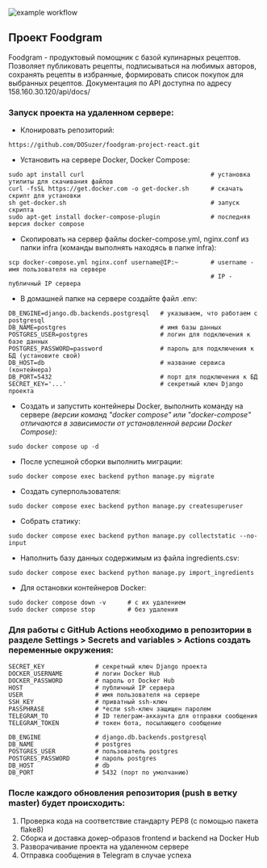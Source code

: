 ![example workflow](https://github.com/dosuzer/yamdb_final/actions/workflows/yamdb_workflow.yml/badge.svg)

## Проект Foodgram
Foodgram - продуктовый помощник с базой кулинарных рецептов. Позволяет публиковать рецепты, подписываться на любимых авторов, сохранять рецепты в избранные, формировать список покупок для выбранных рецептов.
Документация по API доступна по адресу 158.160.30.120/api/docs/

### Запуск проекта на удаленном сервере:

- Клонировать репозиторий:
```
https://github.com/DOSuzer/foodgram-project-react.git
```

- Установить на сервере Docker, Docker Compose:

```
sudo apt install curl                                   # установка утилиты для скачивания файлов
curl -fsSL https://get.docker.com -o get-docker.sh      # скачать скрипт для установки
sh get-docker.sh                                        # запуск скрипта
sudo apt-get install docker-compose-plugin              # последняя версия docker compose
```

- Скопировать на сервер файлы docker-compose.yml, nginx.conf из папки infra (команды выполнять находясь в папке infra):

```
scp docker-compose.yml nginx.conf username@IP:~         # username - имя пользователя на сервере
                                                        # IP - публичный IP сервера
```

- В домашней папке на сервере создайте файл .env:

```
DB_ENGINE=django.db.backends.postgresql   # указываем, что работаем с postgresql
DB_NAME=postgres                          # имя базы данных
POSTGRES_USER=postgres                    # логин для подключения к базе данных
POSTGRES_PASSWORD=password                # пароль для подключения к БД (установите свой)
DB_HOST=db                                # название сервиса (контейнера)
DB_PORT=5432                              # порт для подключения к БД
SECRET_KEY='...'                          # секретный ключ Django проекта
```

- Создать и запустить контейнеры Docker, выполнить команду на сервере
*(версии команд "docker compose" или "docker-compose" отличаются в зависимости от установленной версии Docker Compose):*
```
sudo docker compose up -d
```

- После успешной сборки выполнить миграции:
```
sudo docker compose exec backend python manage.py migrate
```

- Создать суперпользователя:
```
sudo docker compose exec backend python manage.py createsuperuser
```

- Собрать статику:
```
sudo docker compose exec backend python manage.py collectstatic --no-input
```

- Наполнить базу данных содержимым из файла ingredients.csv:
```
sudo docker compose exec backend python manage.py import_ingredients
```

- Для остановки контейнеров Docker:
```
sudo docker compose down -v      # с их удалением
sudo docker compose stop         # без удаления
```
### Для работы с GitHub Actions необходимо в репозитории в разделе Settings > Secrets and variables > Actions создать переменные окружения:
```
SECRET_KEY              # секретный ключ Django проекта
DOCKER_USERNAME         # логин Docker Hub
DOCKER_PASSWORD         # пароль от Docker Hub
HOST                    # публичный IP сервера
USER                    # имя пользователя на сервере
SSH_KEY                 # приватный ssh-ключ
PASSPHRASE              # *если ssh-ключ защищен паролем
TELEGRAM_TO             # ID телеграм-аккаунта для отправки сообщения
TELEGRAM_TOKEN          # токен бота, посылающего сообщение

DB_ENGINE               # django.db.backends.postgresql
DB_NAME                 # postgres
POSTGRES_USER           # пользователь postgres
POSTGRES_PASSWORD       # пароль postgres
DB_HOST                 # db
DB_PORT                 # 5432 (порт по умолчанию)
```
### После каждого обновления репозитория (push в ветку master) будет происходить:

1. Проверка кода на соответствие стандарту PEP8 (с помощью пакета flake8)
2. Сборка и доставка докер-образов frontend и backend на Docker Hub
3. Разворачивание проекта на удаленном сервере
4. Отправка сообщения в Telegram в случае успеха
